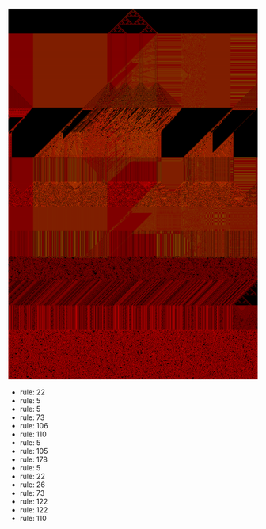 ![photo](./output.png) 
 * rule: 22
* rule: 5
* rule: 5
* rule: 73
* rule: 106
* rule: 110
* rule: 5
* rule: 105
* rule: 178
* rule: 5
* rule: 22
* rule: 26
* rule: 73
* rule: 122
* rule: 122
* rule: 110
